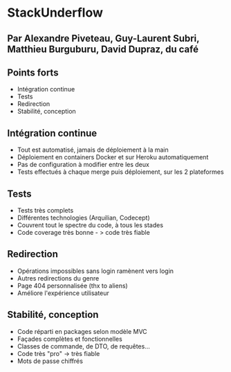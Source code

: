 # StackUnderflow
## Par Alexandre Piveteau, Guy-Laurent Subri, Matthieu Burguburu, David Dupraz, du café

## Points forts
+ Intégration continue
+ Tests
+ Redirection
+ Stabilité, conception

## Intégration continue
+ Tout est automatisé, jamais de déploiement à la main
+ Déploiement en containers Docker et sur Heroku automatiquement
+ Pas de configuration à modifier entre les deux
+ Tests effectués à chaque merge puis déploiement, sur les 2 plateformes

## Tests
+ Tests très complets
+ Différentes technologies (Arquilian, Codecept)
+ Couvrent tout le spectre du code, à tous les stades
+ Code coverage très bonne - > code très fiable

## Redirection
+ Opérations impossibles sans login ramènent vers login
+ Autres redirections du genre
+ Page 404 personnalisée (thx to aliens)
+ Améliore l'expérience utilisateur

## Stabilité, conception
+ Code réparti en packages selon modèle MVC
+ Façades complètes et fonctionnelles
+ Classes de commande, de DTO, de requêtes...
+ Code très "pro" -> très fiable
+ Mots de passe chiffrés